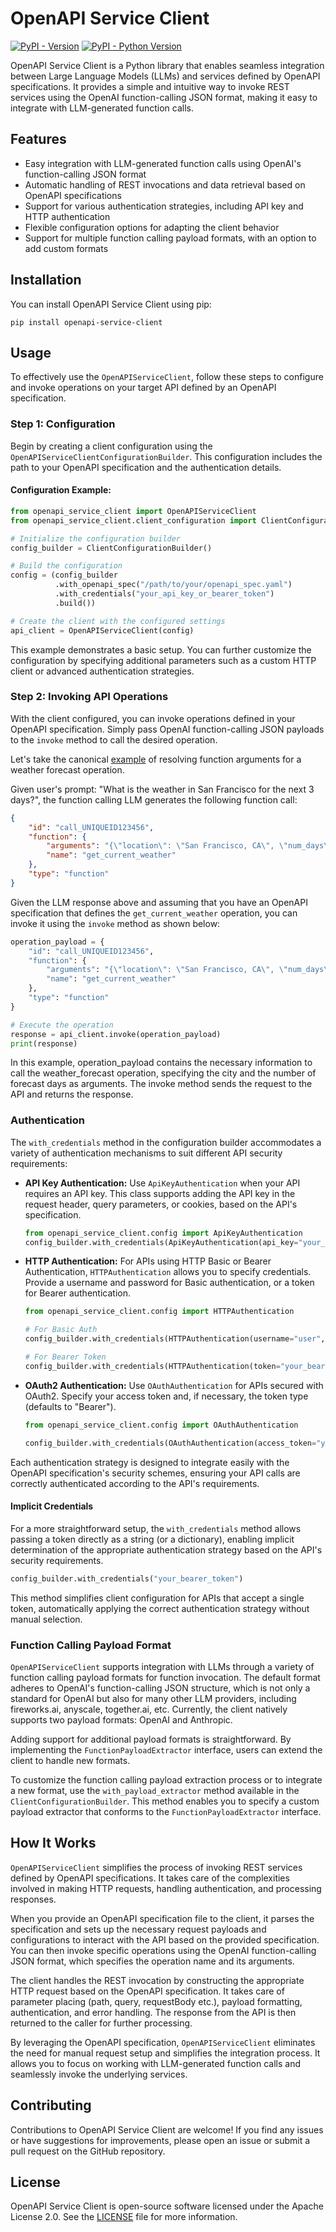 # OpenAPI Service Client
[![PyPI - Version](https://img.shields.io/pypi/v/openapi-service-client.svg)](https://pypi.org/project/openapi-service-client)
[![PyPI - Python Version](https://img.shields.io/pypi/pyversions/openapi-service-client.svg)](https://pypi.org/project/openapi-service-client)


OpenAPI Service Client is a Python library that enables seamless integration between Large Language Models (LLMs) and services defined by OpenAPI specifications. It provides a simple and intuitive way to invoke REST services using the OpenAI function-calling JSON format, making it easy to integrate with LLM-generated function calls.

## Features

- Easy integration with LLM-generated function calls using OpenAI's function-calling JSON format
- Automatic handling of REST invocations and data retrieval based on OpenAPI specifications
- Support for various authentication strategies, including API key and HTTP authentication
- Flexible configuration options for adapting the client behavior
- Support for multiple function calling payload formats, with an option to add custom formats

## Installation

You can install OpenAPI Service Client using pip:

```shell
pip install openapi-service-client
```

## Usage

To effectively use the `OpenAPIServiceClient`, follow these steps to configure and invoke operations on your target API defined by an OpenAPI specification.

### Step 1: Configuration

Begin by creating a client configuration using the `OpenAPIServiceClientConfigurationBuilder`. This configuration includes the path to your OpenAPI specification and the authentication details.

#### Configuration Example:

```python
from openapi_service_client import OpenAPIServiceClient
from openapi_service_client.client_configuration import ClientConfigurationBuilder

# Initialize the configuration builder
config_builder = ClientConfigurationBuilder()

# Build the configuration
config = (config_builder
          .with_openapi_spec("/path/to/your/openapi_spec.yaml")
          .with_credentials("your_api_key_or_bearer_token")
          .build())

# Create the client with the configured settings
api_client = OpenAPIServiceClient(config)
```

This example demonstrates a basic setup. You can further customize the configuration by specifying additional parameters such as a custom HTTP client or advanced authentication strategies.

### Step 2: Invoking API Operations
With the client configured, you can invoke operations defined in your OpenAPI specification. Simply pass OpenAI function-calling JSON payloads to the `invoke` method to call the desired operation.

Let's take the canonical [example](https://github.com/openai/openai-cookbook/blob/main/examples/How_to_call_functions_with_chat_models.ipynb) of resolving function arguments for a weather forecast operation.

Given user's prompt: "What is the weather in San Francisco for the next 3 days?", the function calling LLM generates the following function call:
```json
{
    "id": "call_UNIQUEID123456",
    "function": {
        "arguments": "{\"location\": \"San Francisco, CA\", \"num_days\": 3}",
        "name": "get_current_weather"
    },
    "type": "function"
}
```
Given the LLM response above and assuming that you have an OpenAPI specification that defines the `get_current_weather` operation, you can invoke it using the `invoke` method as shown below:

```python
operation_payload = {
    "id": "call_UNIQUEID123456",
    "function": {
        "arguments": "{\"location\": \"San Francisco, CA\", \"num_days\": 3}",
        "name": "get_current_weather"
    },
    "type": "function"
}

# Execute the operation
response = api_client.invoke(operation_payload)
print(response)
```

In this example, operation_payload contains the necessary information to call the weather_forecast operation, specifying the city and the number of forecast days as arguments. The invoke method sends the request to the API and returns the response.

### Authentication

The `with_credentials` method in the configuration builder accommodates a variety of authentication mechanisms to suit different API security requirements:

- **API Key Authentication:** Use `ApiKeyAuthentication` when your API requires an API key. This class supports adding the API key in the request header, query parameters, or cookies, based on the API's specification.

    ```python
    from openapi_service_client.config import ApiKeyAuthentication
    config_builder.with_credentials(ApiKeyAuthentication(api_key="your_api_key"))
    ```

- **HTTP Authentication:** For APIs using HTTP Basic or Bearer Authentication, `HTTPAuthentication` allows you to specify credentials. Provide a username and password for Basic authentication, or a token for Bearer authentication.

    ```python
    from openapi_service_client.config import HTTPAuthentication

    # For Basic Auth
    config_builder.with_credentials(HTTPAuthentication(username="user", password="pass"))

    # For Bearer Token
    config_builder.with_credentials(HTTPAuthentication(token="your_bearer_token"))
    ```

- **OAuth2 Authentication:** Use `OAuthAuthentication` for APIs secured with OAuth2. Specify your access token and, if necessary, the token type (defaults to "Bearer").

    ```python
    from openapi_service_client.config import OAuthAuthentication

    config_builder.with_credentials(OAuthAuthentication(access_token="your_access_token", token_type="Bearer"))
    ```

Each authentication strategy is designed to integrate easily with the OpenAPI specification's security schemes, ensuring your API calls are correctly authenticated according to the API's requirements.

#### Implicit Credentials

For a more straightforward setup, the `with_credentials` method allows passing a token directly as a string (or a dictionary), enabling implicit determination of the appropriate authentication strategy based on the API's security requirements.

```python
config_builder.with_credentials("your_bearer_token")
```

This method simplifies client configuration for APIs that accept a single token, automatically applying the correct authentication strategy without manual selection.


### Function Calling Payload Format

`OpenAPIServiceClient` supports integration with LLMs through a variety of function calling payload formats for function invocation. The default format adheres to OpenAI's function-calling JSON structure, which is not only a standard for OpenAI but also for many other LLM providers, including fireworks.ai, anyscale, together.ai, etc.
Currently, the client natively supports two payload formats: OpenAI and Anthropic.

Adding support for additional payload formats is straightforward. By implementing the `FunctionPayloadExtractor` interface, users can extend the client to handle new formats.

To customize the function calling payload extraction process or to integrate a new format, use the `with_payload_extractor` method available in the `ClientConfigurationBuilder`. This method enables you to specify a custom payload extractor that conforms to the `FunctionPayloadExtractor` interface.

## How It Works
`OpenAPIServiceClient` simplifies the process of invoking REST services defined by OpenAPI specifications. It takes care of the complexities involved in making HTTP requests, handling authentication, and processing responses.

When you provide an OpenAPI specification file to the client, it parses the specification and sets up the necessary request payloads and configurations to interact with the API based on the provided specification. You can then invoke specific operations using the OpenAI function-calling JSON format, which specifies the operation name and its arguments.

The client handles the REST invocation by constructing the appropriate HTTP request based on the OpenAPI specification. It takes care of parameter placing (path, query, requestBody etc.), payload formatting, authentication, and error handling. The response from the API is then returned to the caller for further processing.

By leveraging the OpenAPI specification, `OpenAPIServiceClient` eliminates the need for manual request setup and simplifies the integration process. It allows you to focus on working with LLM-generated function calls and seamlessly invoke the underlying services.

## Contributing

Contributions to OpenAPI Service Client are welcome! If you find any issues or have suggestions for improvements, please open an issue or submit a pull request on the GitHub repository.

## License

OpenAPI Service Client is open-source software licensed under the Apache License 2.0. See the [LICENSE](LICENSE) file for more information.
